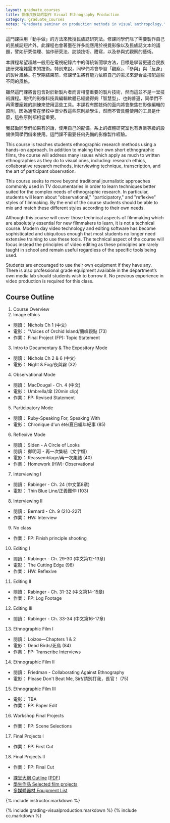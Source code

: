 ```yaml
---
layout: graduate_courses
title: 影像民族誌的製作 Visual Ethnography Production
category: graduate_courses
notes: "Graduate seminar on production methods in visual anthropology."
---
```


這門課採用「動手做」的方法來教授民族誌研究法。修課同學們除了需要製作自己的民族誌短片外，此課程也會著墨在許多能應用於視覺影像以及民族誌文本的議題，譬如研究倫理、協作研究法、訪談技術、謄寫，以及參與式觀察的藝術。

本課程希望超越一般用在電視紀錄片中的傳統新聞學方法，目標是學習更適合民族誌研究複雜需求的技術。特別來說，同學們將會學習「觀察」、「參與」與「反身」的製片風格。在學期結束前，修課學生將有能力依照自己的需求來混合並搭配這些不同的風格。

雖然這門課將會包含對於新製片者而言相當重要的製片技術，然而這並不是一堂技術課程。現代的影像科技與編輯軟體已經變得夠「智慧型」、也夠普遍，同學們不再需要龐雜的訓練來使用這些工具。本課程有關技術的面向將會聚焦在影像編輯的原則，因為通常在學校中很少教這些原則給學生，然而不管具體使用的工具是什麼，這些原則都相當重要。

我鼓勵同學們如果有的話，使用自己的配備。系上的媒體研究室也有專業等級的設備供同學們借來使用。這門課不需要任何先備的影像製作經驗。

This course is teaches students ethnographic research methods using a hands-on approach. In addition to making their own short ethnographic films, the course will address many issues which apply as much to written ethnographies as they do to visual ones, including: research ethics, collaborative research methods, interviewing technique, transcription, and the art of participant observation. 

This course seeks to move beyond traditional journalistic approaches commonly used in TV documentaries in order to learn techniques better suited for the complex needs of ethnographic research. In particular, students will learn about "observational," "participatory," and "reflexive" styles of filmmaking. By the end of the course students should be able to mix and match these different styles according to their own needs.

Although this course will cover those technical aspects of filmmaking which are absolutely essential for new filmmakers to learn, it is not a technical course. Modern day video technology and editing software has become sophisticated and ubiquitous enough that most students no longer need extensive training to use these tools. The technical aspect of the course will focus instead the principles of video editing as these principles are rarely taught in school and remain useful regardless of the specific tools being used. 

Students are encouraged to use their own equipment if they have any. There is also professional grade equipment available in the department’s own media lab should students wish to borrow it. No previous experience in video production is required for this class.

## Course Outline

1. Course Overview
2. Image ethics
- 閱讀： Nichols Ch 1 (中文)
- 電影： "Voices of Orchid Island/蘭嶼觀點 (73)
- 作業： Final Project (FP): Topic Statement
3. Intro to Documentary & The Expository Mode
- 閱讀： Nichols Ch 2 & 6 (中文)
- 電影： Night & Fog/夜與霧 (32)
4. Observational Mode
- 閱讀： MacDougal - Ch. 4 (中文)
- 電影： Umbrella/傘 (20min clip)
- 作業： FP: Revised Statement
5. Participatory Mode
- 閱讀： Ruby-Speaking For, Speaking With
- 電影： Chronique d'un été/夏日編年紀事 (85)
6. Reflexive Mode
- 閱讀： Siden - A Circle of Looks
- 閱讀： 鄭明河 - 再一次集結（文字檔）
- 電影： Reassemblage/再一次集結 (40)
- 作業： Homework (HW): Observational
7. Interviewing I
- 閱讀： Rabinger - Ch. 24 (中文第8章)
- 電影： Thin Blue Line/正義難伸 (103)
8. Interviewing II
- 閱讀： Bernard - Ch. 9 (210-227)
- 作業： HW: Interview
9. No class
- 作業： FP: Finish principle shooting
10. Editing I
- 閱讀： Rabinger - Ch. 29-30 (中文第12-13章)
- 電影： The Cutting Edge (98)
- 作業： HW: Reflexive
11. Editing II
- 閱讀： Rabinger - Ch. 31-32 (中文第14-15章)
- 作業： FP: Log Footage
12. Editing III
- 閱讀： Rabinger - Ch. 33-34 (中文第16-17章)
13. Ethnographic Film I
- 閱讀： Loizos—Chapters 1 & 2
- 電影： Dead Birds/死鳥 (84)
- 作業： FP: Transcribe Interviews
14. Ethnographic Film II
- 閱讀： Friedman - Collaborating Against Ethnography
- 電影： Please Don't Beat Me, Sir!/請別打我，長官！ (75)
15. Ethnographic Film III
- 電影： TBA
- 作業： FP: Paper Edit
16. Workshop Final Projects
- 作業： FP: Scene Selections
17. Final Projects I
- 作業： FP: First Cut
18. Final Projects II
- 作業： FP: Final Cut


* [課堂大綱 Outline](https://docs.google.com/spreadsheets/d/1ROvBzoLaua1e9djX7xAMrp58H0xC2AuApbhPYc3Cs20/pubhtml?gid=0&single=true) [[PDF](https://docs.google.com/spreadsheets/d/1ROvBzoLaua1e9djX7xAMrp58H0xC2AuApbhPYc3Cs20/pub?gid=0&single=true&output=pdf)]
* [學生作品 Selected film projects]({{site.baseurl}}/student-films)
* [多媒體器材 Equipment List](http://www.erc.ndhu.edu.tw/files/13-1048-37498.php)

{% include instructor.markdown %}


{% include grading-visualproduction.markdown %}
{% include cc.markdown %}



